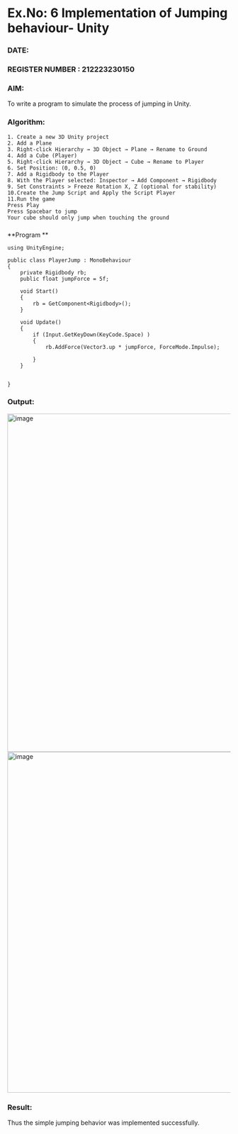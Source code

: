# Ex.No: 6  Implementation of Jumping  behaviour- Unity
### DATE:                                                                            
### REGISTER NUMBER : 212223230150
### AIM: 
To write a program to simulate the process of jumping in Unity.
### Algorithm:
```
1. Create a new 3D Unity project
2. Add a Plane
3. Right-click Hierarchy → 3D Object → Plane → Rename to Ground
4. Add a Cube (Player)
5. Right-click Hierarchy → 3D Object → Cube → Rename to Player
6. Set Position: (0, 0.5, 0)
7. Add a Rigidbody to the Player
8. With the Player selected: Inspector → Add Component → Rigidbody
9. Set Constraints > Freeze Rotation X, Z (optional for stability)
10.Create the Jump Script and Apply the Script Player
11.Run the game
Press Play
Press Spacebar to jump
Your cube should only jump when touching the ground
```
###
**Program **
```
using UnityEngine;

public class PlayerJump : MonoBehaviour
{
    private Rigidbody rb;
    public float jumpForce = 5f;
    
    void Start()
    {
        rb = GetComponent<Rigidbody>();
    }

    void Update()
    {
        if (Input.GetKeyDown(KeyCode.Space) )
        {
            rb.AddForce(Vector3.up * jumpForce, ForceMode.Impulse);
            
        }
    }

   
}
```
### Output:


<img width="1733" height="763" alt="image" src="https://github.com/user-attachments/assets/82bccf7a-9157-46ef-8bad-9609e6f45f34" />
<img width="1729" height="769" alt="image" src="https://github.com/user-attachments/assets/83c9bed5-48c6-4475-9bae-c7830dc55842" />







### Result:
Thus the simple jumping behavior was implemented successfully.
